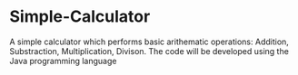 # Simple-Calculator
A simple calculator which performs basic arithematic operations: Addition, Substraction, Multiplication, Divison.
The code will be developed using the Java programming language


